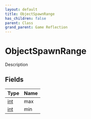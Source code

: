 ```yaml
---
layout: default
title: ObjectSpawnRange
has_children: false
parent: Class
grand_parent: Game Reflection
---
```

# ObjectSpawnRange
Description 

## Fields
| Type | Name |
|:-------------|:--------------|
| [int](/game-reflection/enums/int.md) | max |
| [int](/game-reflection/enums/int.md) | min |
